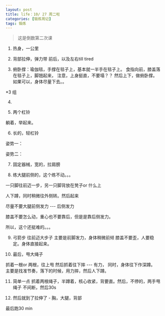 ```yaml
---
layout: post
title: life：10/ 27 周二啦
categories: [锻炼周记]
tags: 锻炼 
---
```


>这是倒数第二次课 

1. 热身，一公里

2.  背部拉伸，弹力带 前后，以及左右till tired

3.  俯卧撑：瑜伽毯，手撑在毯子上，基本就一半手在毯子上。
食指向前，膝盖落在毯子上，脚翘起来，
注意，上身挺直，不要塌？？
然后上下，做俯卧撑。如果可以，身体尽量下去。。

*3 组

4.   

5.  两个杠铃

躺着，举起来。

6.  长的，轻杠铃

姿势一：

姿势二：
	 
7. 固定器械，宽的，拉肩膀  

8. 练大腿前侧的，这个练不动。。。

一只脚往前迈一步，另一只脚背放在凳子or 什么上

人下蹲，同时稍微往外侧转。然后起来

尽量不要大腿前侧发力 --- 后侧发力

膝盖不要怎么动，重心也不要靠后，但是是靠后侧发力。

所以，这个还挺难的。。。 

9. 弓箭步
往前迈大步子
主要是前脚发力，身体稍微前倾
膝盖不要歪，人要稳定。身体直接起来。
 
10.   最后，甩大绳子

抓着一根or 两根，往上甩
然后抓着往下摔 --- 有力，
同时，身体往下作深蹲。
主要是找准节奏，落下的时候，用力摔，然后人下蹲。


11.  简单一点
抓着两根绳子，半蹲着，核心收紧，背要直。然后，不停的，两手甩绳子
不间断，然后30s
 
12. 然后就到了拉伸了  - 
胸，大腿，背部

最后跑30 min 
